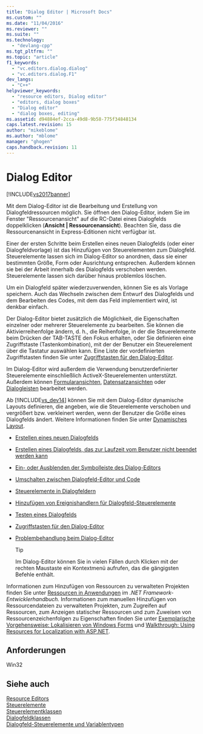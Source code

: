 ```yaml
---
title: "Dialog Editor | Microsoft Docs"
ms.custom: ""
ms.date: "11/04/2016"
ms.reviewer: ""
ms.suite: ""
ms.technology: 
  - "devlang-cpp"
ms.tgt_pltfrm: ""
ms.topic: "article"
f1_keywords: 
  - "vc.editors.dialog.dialog"
  - "vc.editors.dialog.F1"
dev_langs: 
  - "C++"
helpviewer_keywords: 
  - "resource editors, Dialog editor"
  - "editors, dialog boxes"
  - "Dialog editor"
  - "dialog boxes, editing"
ms.assetid: d94884ef-2cca-49d8-9b58-775f34848134
caps.latest.revision: 15
author: "mikeblome"
ms.author: "mblome"
manager: "ghogen"
caps.handback.revision: 11
---
```

# Dialog Editor
[!INCLUDE[vs2017banner](../assembler/inline/includes/vs2017banner.md)]

Mit dem Dialog\-Editor ist die Bearbeitung und Erstellung von Dialogfeldressourcen möglich. Sie öffnen den Dialog\-Editor, indem Sie im Fenster "Ressourcenansicht" auf die RC\-Datei eines Dialogfelds doppelklicken \(**Ansicht &#124; Ressourcenansicht**\). Beachten Sie, dass die Ressourcenansicht in Express\-Editionen nicht verfügbar ist.  
  
 Einer der ersten Schritte beim Erstellen eines neuen Dialogfelds \(oder einer Dialogfeldvorlage\) ist das Hinzufügen von Steuerelementen zum Dialogfeld. Steuerelemente lassen sich im Dialog\-Editor so anordnen, dass sie einer bestimmten Größe, Form oder Ausrichtung entsprechen. Außerdem können sie bei der Arbeit innerhalb des Dialogfelds verschoben werden. Steuerelemente lassen sich darüber hinaus problemlos löschen.  
  
 Um ein Dialogfeld später wiederzuverwenden, können Sie es als Vorlage speichern. Auch das Wechseln zwischen dem Entwurf des Dialogfelds und dem Bearbeiten des Codes, mit dem das Feld implementiert wird, ist denkbar einfach.  
  
 Der Dialog\-Editor bietet zusätzlich die Möglichkeit, die Eigenschaften einzelner oder mehrerer Steuerelemente zu bearbeiten. Sie können die Aktivierreihenfolge ändern, d. h., die Reihenfolge, in der die Steuerelemente beim Drücken der TAB\-TASTE den Fokus erhalten, oder Sie definieren eine Zugriffstaste \(Tastenkombination\), mit der der Benutzer ein Steuerelement über die Tastatur auswählen kann. Eine Liste der vordefinierten Zugriffstasten finden Sie unter [Zugriffstasten für den Dialog\-Editor](../mfc/accelerator-keys-for-the-dialog-editor.md).  
  
 Im Dialog\-Editor wird außerdem die Verwendung benutzerdefinierter Steuerelemente einschließlich ActiveX\-Steuerelementen unterstützt. Außerdem können [Formularansichten](../mfc/reference/cformview-class.md), [Datensatzansichten](../data/record-views-mfc-data-access.md) oder [Dialogleisten](../mfc/dialog-bars.md) bearbeitet werden.  
  
 Ab [!INCLUDE[vs_dev14](../ide/includes/vs_dev14_md.md)] können Sie mit dem Dialog\-Editor dynamische Layouts definieren, die angeben, wie die Steuerelemente verschoben und vergrößert bzw. verkleinert werden, wenn der Benutzer die Größe eines Dialogfelds ändert. Weitere Informationen finden Sie unter [Dynamisches Layout](../mfc/dynamic-layout.md).  
  
-   [Erstellen eines neuen Dialogfelds](../mfc/creating-a-new-dialog-box.md)  
  
-   [Erstellen eines Dialogfelds, das zur Laufzeit vom Benutzer nicht beendet werden kann](../mfc/creating-a-dialog-box-that-users-cannot-exit.md)  
  
-   [Ein\- oder Ausblenden der Symbolleiste des Dialog\-Editors](../mfc/showing-or-hiding-the-dialog-editor-toolbar.md)  
  
-   [Umschalten zwischen Dialogfeld\-Editor und Code](../mfc/switching-between-dialog-box-controls-and-code.md)  
  
-   [Steuerelemente in Dialogfeldern](../mfc/controls-in-dialog-boxes.md)  
  
-   [Hinzufügen von Ereignishandlern für Dialogfeld\-Steuerelemente](../mfc/adding-event-handlers-for-dialog-box-controls.md)  
  
-   [Testen eines Dialogfelds](../mfc/testing-a-dialog-box.md)  
  
-   [Zugriffstasten für den Dialog\-Editor](../mfc/accelerator-keys-for-the-dialog-editor.md)  
  
-   [Problembehandlung beim Dialog\-Editor](../mfc/troubleshooting-the-dialog-editor.md)  
  
    > [!TIP]
    >  Im Dialog\-Editor können Sie in vielen Fällen durch Klicken mit der rechten Maustaste ein Kontextmenü aufrufen, das die gängigsten Befehle enthält.  
  
 Informationen zum Hinzufügen von Ressourcen zu verwalteten Projekten finden Sie unter [Ressourcen in Anwendungen](../Topic/Resources%20in%20Desktop%20Apps.md) im *.NET Framework\-Entwicklerhandbuch.* Informationen zum manuellen Hinzufügen von Ressourcendateien zu verwalteten Projekten, zum Zugreifen auf Ressourcen, zum Anzeigen statischer Ressourcen und zum Zuweisen von Ressourcenzeichenfolgen zu Eigenschaften finden Sie unter [Exemplarische Vorgehensweise: Lokalisieren von Windows Forms](assetId:///9a96220d-a19b-4de0-9f48-01e5d82679e5) und [Walkthrough: Using Resources for Localization with ASP.NET](../Topic/Walkthrough:%20Using%20Resources%20for%20Localization%20with%20ASP.NET.md).  
  
## Anforderungen  
 Win32  
  
## Siehe auch  
 [Resource Editors](../mfc/resource-editors.md)   
 [Steuerelemente](../mfc/controls-mfc.md)   
 [Steuerelementklassen](../mfc/control-classes.md)   
 [Dialogfeldklassen](../mfc/dialog-box-classes.md)   
 [Dialogfeld\-Steuerelemente und Variablentypen](../ide/dialog-box-controls-and-variable-types.md)